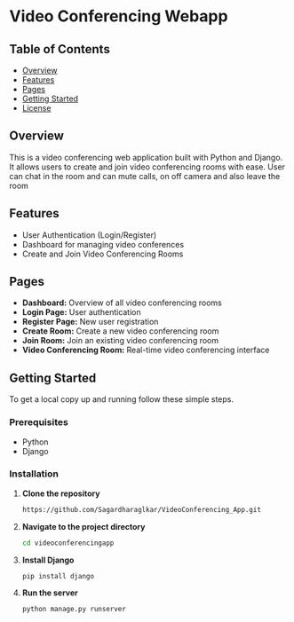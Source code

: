 # Video Conferencing Webapp

## Table of Contents
- [Overview](#overview)
- [Features](#features)
- [Pages](#pages)
- [Getting Started](#getting-started)
- [License](#license)

## Overview
This is a video conferencing web application built with Python and Django. It allows users to create and join video conferencing rooms with ease. User can chat in the room and can mute calls, on off camera and also leave the room

## Features
- User Authentication (Login/Register)
- Dashboard for managing video conferences
- Create and Join Video Conferencing Rooms

## Pages
- **Dashboard:** Overview of all video conferencing rooms
- **Login Page:** User authentication
- **Register Page:** New user registration
- **Create Room:** Create a new video conferencing room
- **Join Room:** Join an existing video conferencing room
- **Video Conferencing Room:** Real-time video conferencing interface

## Getting Started
To get a local copy up and running follow these simple steps.

### Prerequisites
- Python
- Django

### Installation

1. **Clone the repository**
    ```sh
    https://github.com/Sagardharaglkar/VideoConferencing_App.git
    ```

2. **Navigate to the project directory**
    ```sh
    cd videoconferencingapp
    ```

3. **Install Django**
    ```sh
    pip install django
    ```

4. **Run the server**
    ```sh
    python manage.py runserver
    ```
